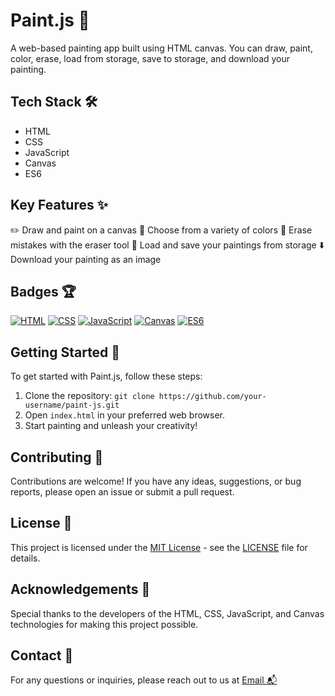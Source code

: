 # Paint.js 🎨

A web-based painting app built using HTML canvas. You can draw, paint, color, erase, load from storage, save to storage, and download your painting. 

## Tech Stack 🛠️

- HTML
- CSS
- JavaScript
- Canvas
- ES6

## Key Features ✨

✏️ Draw and paint on a canvas
🎨 Choose from a variety of colors
🧽 Erase mistakes with the eraser tool
💾 Load and save your paintings from storage
⬇️ Download your painting as an image

## Badges 🏆

[![HTML](https://img.shields.io/badge/HTML-5-orange)](https://www.w3.org/TR/html52/)
[![CSS](https://img.shields.io/badge/CSS-3-blue)](https://www.w3.org/Style/CSS/)
[![JavaScript](https://img.shields.io/badge/JavaScript-ES6-yellow)](https://www.ecma-international.org/ecma-262/6.0/)
[![Canvas](https://img.shields.io/badge/Canvas-2D-green)](https://developer.mozilla.org/en-US/docs/Web/API/Canvas_API)
[![ES6](https://img.shields.io/badge/ES6-latest-brightgreen)](https://www.ecma-international.org/ecma-262/6.0/)

## Getting Started 🚀

To get started with Paint.js, follow these steps:

1. Clone the repository: `git clone https://github.com/your-username/paint-js.git`
2. Open `index.html` in your preferred web browser.
3. Start painting and unleash your creativity!

## Contributing 🤝

Contributions are welcome! If you have any ideas, suggestions, or bug reports, please open an issue or submit a pull request.

## License 📄

This project is licensed under the [MIT License](https://opensource.org/licenses/MIT) - see the [LICENSE](LICENSE) file for details.

## Acknowledgements 👏

Special thanks to the developers of the HTML, CSS, JavaScript, and Canvas technologies for making this project possible.

## Contact 📧

For any questions or inquiries, please reach out to us at [Email 📬](mailto:enpvivek@gmail.com)
